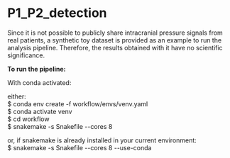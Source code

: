 # P1_P2_detection

Since it is not possible to publicly share intracranial pressure signals from real patients, a synthetic toy dataset is provided as an example to run the analysis pipeline. Therefore, the results obtained with it have no scientific significance.

**To run the pipeline:**

With conda activated:

either:  
$ conda env create -f workflow/envs/venv.yaml  
$ conda activate venv  
$ cd workflow  
$ snakemake -s Snakefile --cores 8  

or, if snakemake is already installed in your current environment:  
$ snakemake -s Snakefile --cores 8 --use-conda
